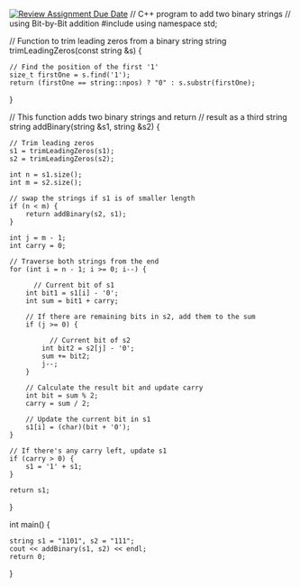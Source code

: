 [![Review Assignment Due Date](https://classroom.github.com/assets/deadline-readme-button-22041afd0340ce965d47ae6ef1cefeee28c7c493a6346c4f15d667ab976d596c.svg)](https://classroom.github.com/a/IKHmu6Mx)
// C++ program to add two binary strings
// using Bit-by-Bit addition
#include <iostream>
using namespace std;

// Function to trim leading zeros from a binary string
string trimLeadingZeros(const string &s) {
    
    // Find the position of the first '1'
    size_t firstOne = s.find('1');
    return (firstOne == string::npos) ? "0" : s.substr(firstOne);
}

// This function adds two binary strings and return
// result as a third string
string addBinary(string &s1, string &s2) {
  
    // Trim leading zeros
    s1 = trimLeadingZeros(s1);
    s2 = trimLeadingZeros(s2);
  
    int n = s1.size();  
    int m = s2.size(); 
    
    // swap the strings if s1 is of smaller length
    if (n < m) {
        return addBinary(s2, s1);
    }
    
    int j = m - 1;  
    int carry = 0; 
    
    // Traverse both strings from the end
    for (int i = n - 1; i >= 0; i--) {
      
          // Current bit of s1
        int bit1 = s1[i] - '0';  
        int sum = bit1 + carry;
        
        // If there are remaining bits in s2, add them to the sum
        if (j >= 0) {
              
              // Current bit of s2
            int bit2 = s2[j] - '0';  
            sum += bit2;
            j--;
        }
        
        // Calculate the result bit and update carry
        int bit = sum % 2;
        carry = sum / 2;
        
        // Update the current bit in s1
        s1[i] = (char)(bit + '0');
    }
    
    // If there's any carry left, update s1
    if (carry > 0) {
        s1 = '1' + s1;
    }
    
    return s1;
}

int main() {
  
    string s1 = "1101", s2 = "111";
    cout << addBinary(s1, s2) << endl;
    return 0;
}
